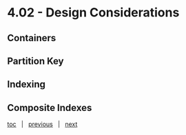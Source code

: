 # 4.02 - Design Considerations



## Containers




## Partition Key




## Indexing




## Composite Indexes





[toc](June_2021.md) &nbsp; |  &nbsp; [previous](4_01_design_process.md) &nbsp; | &nbsp; [next](4_03_relational_to_cosmos_example.md) &nbsp;
